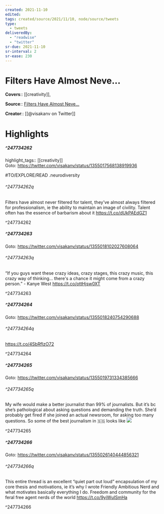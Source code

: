 ```yaml
---
created: 2021-11-10
edited:
tags: created/source/2021/11/10, node/source/tweets
type: 
  - tweets
deliveredBy: 
  - "readwise"
  - "twitter"
sr-due: 2021-11-10
sr-interval: 2
sr-ease: 230
---
```

# Filters Have Almost Neve...

**Covers**:: [[creativity]], 

**Source**:: [Filters Have Almost Neve...](https://twitter.com/visakanv/status/1355017568138919936)

**Creator**:: [[@visakanv on Twitter]]

# Highlights
##### ^247734262

highlight_tags:: [[creativity]]   
Goto: https://twitter.com/visakanv/status/1355017568138919936  

#TO/EXPLORE/READ .neurodiversity  

###### ^247734262q

Filters have almost never filtered for talent, they’ve almost always filtered for professionalism, ie the ability to maintain an image of civility. Talent often has the essence of barbarism about it https://t.co/dUkPAEdGZ1 

^247734262

##### ^247734263


Goto: https://twitter.com/visakanv/status/1355018102027608064  

###### ^247734263q

“If you guys want these crazy ideas, crazy stages, this crazy music, this crazy way of thinking… there's a chance it might come from a crazy person.” - Kanye West https://t.co/ottHjsw0XT 

^247734263

##### ^247734264


Goto: https://twitter.com/visakanv/status/1355018240754290688  

###### ^247734264q

https://t.co/4SbRfIzO72 

^247734264

##### ^247734265


Goto: https://twitter.com/visakanv/status/1355019731334385666  

###### ^247734265q

My wife would make a better journalist than 99% of journalists. But it’s bc she’s pathological about asking questions and demanding the truth. She’d probably get fired if she joined an actual newsroom, for asking too many questions. So some of the best journalism in 🇸🇬 looks like 
![](https://pbs.twimg.com/media/Es3_Qg7U0AAs0DK.jpg) 

^247734265

##### ^247734266


Goto: https://twitter.com/visakanv/status/1355026140444856321  

###### ^247734266q

This entire thread is an excellent “quiet part out loud” encapsulation of my core thesis and motivations, ie it’s why I wrote Friendly Ambitious Nerd and what motivates basically everything I do. Freedom and community for the feral free agent nerds of the world https://t.co/9yiWuISmHa 

^247734266

